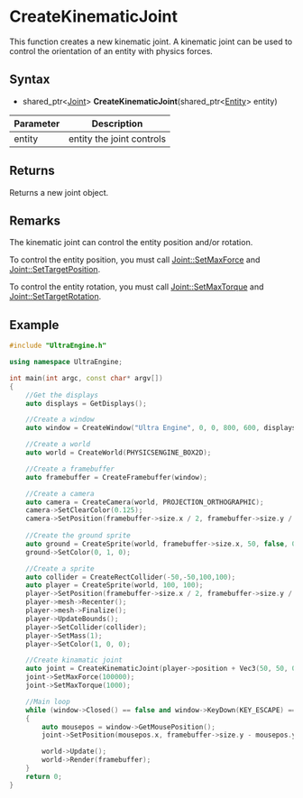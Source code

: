 # CreateKinematicJoint

This function creates a new kinematic joint. A kinematic joint can be used to control the orientation of an entity with physics forces.

## Syntax

- shared_ptr<[Joint](Joint.md)> **CreateKinematicJoint**(shared_ptr<[Entity](Entity.md)> entity)

| Parameter | Description |
|---|---|
| entity | entity the joint controls |

## Returns

Returns a new joint object.

## Remarks

The kinematic joint can control the entity position and/or rotation.

To control the entity position, you must call [Joint::SetMaxForce](Joint_SetMaxForce.md) and [Joint::SetTargetPosition](Joint_SetTargetPosition.md).

To control the entity rotation, you must call [Joint::SetMaxTorque](Joint_SetMaxTorque.md) and [Joint::SetTargetRotation](Joint_SetTargetRotation.md).

## Example

```c++
#include "UltraEngine.h"

using namespace UltraEngine;

int main(int argc, const char* argv[])
{
    //Get the displays
    auto displays = GetDisplays();

    //Create a window
    auto window = CreateWindow("Ultra Engine", 0, 0, 800, 600, displays[0], WINDOW_CENTER | WINDOW_TITLEBAR);

    //Create a world
    auto world = CreateWorld(PHYSICSENGINE_BOX2D);

    //Create a framebuffer
    auto framebuffer = CreateFramebuffer(window);

    //Create a camera    
    auto camera = CreateCamera(world, PROJECTION_ORTHOGRAPHIC);
    camera->SetClearColor(0.125);
    camera->SetPosition(framebuffer->size.x / 2, framebuffer->size.y / 2);
    
    //Create the ground sprite
    auto ground = CreateSprite(world, framebuffer->size.x, 50, false, 0, true);
    ground->SetColor(0, 1, 0);

    //Create a sprite
    auto collider = CreateRectCollider(-50,-50,100,100);
    auto player = CreateSprite(world, 100, 100);
    player->SetPosition(framebuffer->size.x / 2, framebuffer->size.y / 2);
    player->mesh->Recenter();
    player->mesh->Finalize();
    player->UpdateBounds();
    player->SetCollider(collider);
    player->SetMass(1);
    player->SetColor(1, 0, 0);

    //Create kinamatic joint
    auto joint = CreateKinematicJoint(player->position + Vec3(50, 50, 0), player);
    joint->SetMaxForce(100000);
    joint->SetMaxTorque(1000);

    //Main loop
    while (window->Closed() == false and window->KeyDown(KEY_ESCAPE) == false)
    {
        auto mousepos = window->GetMousePosition();
        joint->SetPosition(mousepos.x, framebuffer->size.y - mousepos.y, 0);

        world->Update();
        world->Render(framebuffer);
    }
    return 0;
}
```
